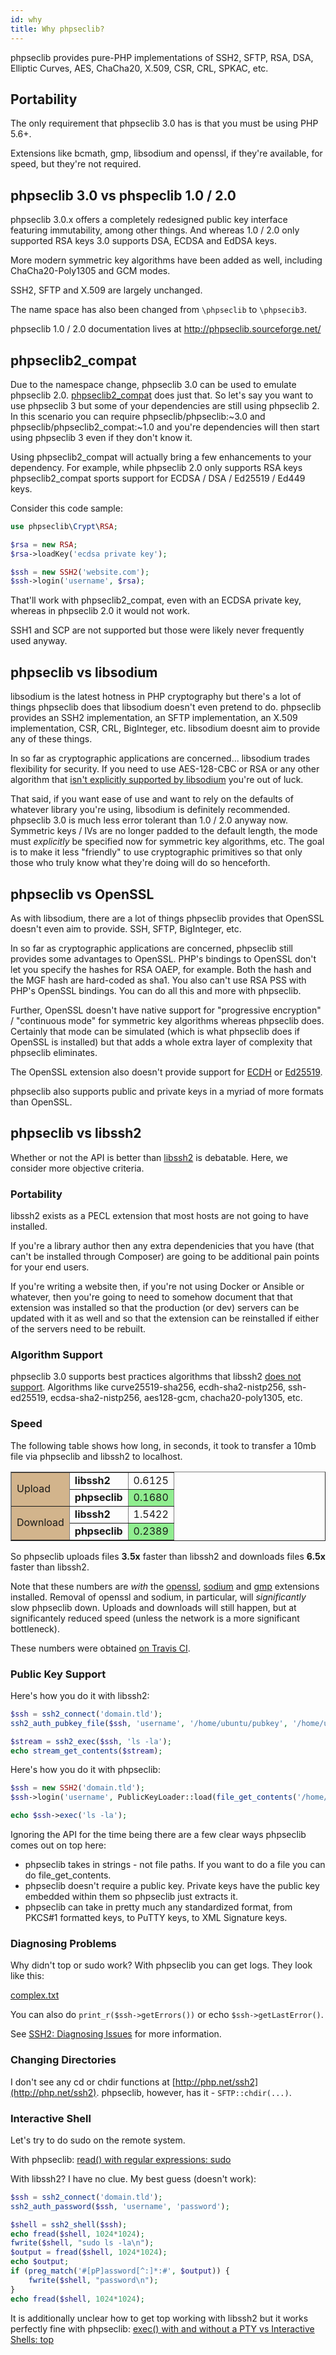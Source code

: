 ```yaml
---
id: why
title: Why phpseclib?
---
```


phpseclib provides pure-PHP implementations of SSH2, SFTP, RSA, DSA, Elliptic Curves, AES, ChaCha20, X.509, CSR, CRL, SPKAC, etc.

## Portability

The only requirement that phpseclib 3.0 has is that you must be using PHP 5.6+.

Extensions like bcmath, gmp, libsodium and openssl, if they're available, for speed, but they're not required.

## phpseclib 3.0 vs phspeclib 1.0 / 2.0

phpseclib 3.0.x offers a completely redesigned public key interface featuring immutability, among other things. And whereas 1.0 / 2.0 only supported RSA keys 3.0 supports DSA, ECDSA and EdDSA keys.

More modern symmetric key algorithms have been added as well, including ChaCha20-Poly1305 and GCM modes.

SSH2, SFTP and X.509 are largely unchanged.

The name space has also been changed from `\phpseclib` to `\phpsecib3`.

phpseclib 1.0 / 2.0 documentation lives at http://phpseclib.sourceforge.net/

## phpseclib2_compat

Due to the namespace change, phpseclib 3.0 can be used to emulate phpseclib 2.0. [phpseclib2_compat](https://github.com/phpseclib/phpseclib2_compat) does just that. So let's say you want to use phpseclib 3 but some of your dependencies are still using phpseclib 2. In this scenario you can require phpseclib/phpseclib:~3.0 and phpseclib/phpseclib2_compat:~1.0 and you're dependencies will then start using phpseclib 3 even if they don't know it.

Using phpseclib2_compat will actually bring a few enhancements to your dependency. For example, while phpseclib 2.0 only supports RSA keys phpseclib2_compat sports support for ECDSA / DSA / Ed25519 / Ed449 keys.

Consider this code sample:

```php
use phpseclib\Crypt\RSA;

$rsa = new RSA;
$rsa->loadKey('ecdsa private key');

$ssh = new SSH2('website.com');
$ssh->login('username', $rsa);
```
That'll work with phpseclib2_compat, even with an ECDSA private key, whereas in phpseclib 2.0 it would not work.

SSH1 and SCP are not supported but those were likely never frequently used anyway.

## phpseclib vs libsodium

libsodium is the latest hotness in PHP cryptography but there's a lot of things phpseclib does that libsodium doesn't even pretend to do. phpseclib provides an SSH2 implementation, an SFTP implementation, an X.509 implementation, CSR, CRL, BigInteger, etc. libsodium doesnt aim to provide any of these things.

In so far as cryptographic applications are concerned...  libsodium trades flexibility for security. If you need to use AES-128-CBC or RSA or any other algorithm that [isn't explicitly supported by libsodium](https://wiki.php.net/rfc/libsodium) you're out of luck.

That said, if you want ease of use and want to rely on the defaults of whatever library you're using, libsodium is definitely recommended. phpseclib 3.0 is much less error tolerant than 1.0 / 2.0 anyway now. Symmetric keys / IVs are no longer padded to the default length, the mode must _explicitly_ be specified now for symmetric key algorithms, etc. The goal is to make it less "friendly" to use cryptographic primitives so that only those who truly know what they're doing will do so henceforth.

## phpseclib vs OpenSSL

As with libsodium, there are a lot of things phpseclib provides that OpenSSL doesn't even aim to provide. SSH, SFTP, BigInteger, etc.

In so far as cryptographic applications are concerned, phpseclib still provides some advantages to OpenSSL. PHP's bindings to OpenSSL don't let you specify the hashes for RSA OAEP, for example. Both the hash and the MGF hash are hard-coded as sha1. You also can't use RSA PSS with PHP's OpenSSL bindings. You can do all this and more with phpseclib.

Further, OpenSSL doesn't have native support for "progressive encryption" / "continuous mode" for symmetric key algorithms whereas phpseclib does. Certainly that mode can be simulated (which is what phpseclib does if OpenSSL is installed) but that adds a whole extra layer of complexity that phpseclib eliminates.

The OpenSSL extension also doesn't provide support for [ECDH](https://stackoverflow.com/q/56222220/569976) or [Ed25519](https://stackoverflow.com/q/56222067/569976).

phpseclib also supports public and private keys in a myriad of more formats than OpenSSL.

## phpseclib vs libssh2

Whether or not the API is better than [libssh2](http://php.net/ssh2) is debatable. Here, we consider more objective criteria.

### Portability

libssh2 exists as a PECL extension that most hosts are not going to have installed.

If you're a library author then any extra dependenicies that you have (that can't be installed through Composer) are going to be additional pain points for your end users.

If you're writing a website then, if you're not using Docker or Ansible or whatever, then you're going to need to somehow document that that extension was installed so that the production (or dev) servers can be updated with it as well and so that the extension can be reinstalled if either of the servers need to be rebuilt.

### Algorithm Support

phpseclib 3.0 supports best practices algorithms that libssh2 [does not support](https://www.php.net/manual/en/function.ssh2-connect.php). Algorithms like curve25519-sha256, ecdh-sha2-nistp256, ssh-ed25519, ecdsa-sha2-nistp256, aes128-gcm, chacha20-poly1305, etc.

### Speed

The following table shows how long, in seconds, it took to transfer a 10mb file via phpseclib and libssh2 to localhost.

<table border="1">
  <tbody>
    <tr>
      <td style="background: tan" rowspan="2">Upload</td>
      <td><strong>libssh2</strong></td>
      <td>0.6125</td>
    </tr>
    <tr>
      <td><strong>phpseclib</strong></td>
      <td style="background: lightgreen">0.1680</td>
    </tr>
    <tr>
      <td style="background: tan" rowspan="2">Download</td>
      <td><strong>libssh2</strong></td>
      <td>1.5422</td>
    </tr>
    <tr>
      <td><strong>phpseclib</strong></td>
      <td style="background: lightgreen">0.2389</td>
    </tr>
  </tbody>
</table>

So phpseclib uploads files <strong>3.5x</strong> faster than libssh2 and downloads files <strong>6.5x</strong> faster than libssh2.

Note that these numbers are _with_ the [openssl](http://php.net/openssl), [sodium](https://www.php.net/sodium) and [gmp](https://www.php.net/gmp) extensions installed. Removal of openssl and sodium, in particular, will _significantly_ slow phpseclib down. Uploads and downloads will still happen, but at significantely reduced speed (unless the network is a more significant bottleneck).

These numbers were obtained [on Travis CI](https://travis-ci.org/github/phpseclib/benchmarks/builds/706532232).

### Public Key Support

Here's how you do it with libssh2:

```php
$ssh = ssh2_connect('domain.tld');
ssh2_auth_pubkey_file($ssh, 'username', '/home/ubuntu/pubkey', '/home/ubuntu/privkey'/*, 'password'*/);

$stream = ssh2_exec($ssh, 'ls -la');
echo stream_get_contents($stream);
```

Here's how you do it with phpseclib:

```php
$ssh = new SSH2('domain.tld');
$ssh->login('username', PublicKeyLoader::load(file_get_contents('/home/ubuntu/privkey')/*, 'password'*/);

echo $ssh->exec('ls -la');
```

Ignoring the API for the time being there are a few clear ways phpseclib comes out on top here:

- phpseclib takes in strings - not file paths. If you want to do a file you can do file_get_contents.
- phpseclib doesn't require a public key. Private keys have the public key embedded within them so phpseclib just extracts it.
- phpseclib can take in pretty much any standardized format, from PKCS#1 formatted keys, to PuTTY keys, to XML Signature keys.

### Diagnosing Problems

Why didn't top or sudo work? With phpseclib you can get logs. They look like this:

[complex.txt](/logs/complex.txt)

You can also do `print_r($ssh->getErrors())` or echo `$ssh->getLastError()`.

See [SSH2: Diagnosing Issues](diagnosis.md) for more information.

### Changing Directories

I don't see any cd or chdir functions at [http://php.net/ssh2](http://php.net/ssh2). phpseclib, however, has it - `SFTP::chdir(...)`.

### Interactive Shell

Let's try to do sudo on the remote system.

With phpseclib: [read() with regular expressions: sudo](/docs/commands#read-with-regular-expressions-sudo)

With libssh2? I have no clue. My best guess (doesn't work):

```php
$ssh = ssh2_connect('domain.tld'); 
ssh2_auth_password($ssh, 'username', 'password');

$shell = ssh2_shell($ssh);
echo fread($shell, 1024*1024);
fwrite($shell, "sudo ls -la\n");
$output = fread($shell, 1024*1024);
echo $output;
if (preg_match('#[pP]assword[^:]*:#', $output)) {
    fwrite($shell, "password\n");
}
echo fread($shell, 1024*1024);
```
It is additionally unclear how to get top working with libssh2 but it works perfectly fine with phpseclib: [exec() with and without a PTY vs Interactive Shells: top](/docs/commands#top)